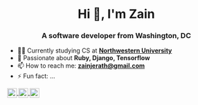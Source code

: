 <h1 align="center">Hi 👋, I'm Zain</h1>
<h3 align="center">A software developer from Washington, DC</h3>

- 👨‍💻 Currently studying CS at **[Northwestern University](https://www.northwestern.edu/)**
- 🌱 Passionate about **Ruby, Django, Tensorflow**
- 📫 How to reach me: **zainjerath@gmail.com**
- ⚡ Fun fact: ...

<a align="center" href="https://www.linkedin.com/in/zain-jerath-026b42214/">
  <img align="center" alt="Zain's Linkedin" width="22px" src="https://raw.githubusercontent.com/peterthehan/peterthehan/master/assets/linkedin.svg" />
</a>
<a href="https://www.instagram.com/zain.jerath/">
  <img align="center" alt="Zain's Instagram" width="22px" src="https://raw.githubusercontent.com/hussainweb/hussainweb/main/icons/instagram.png" />
</a>
<a href="https://twitter.com/Zainjerath">
  <img align="center" alt="Zain's Twitter" width="22px" src="https://raw.githubusercontent.com/peterthehan/peterthehan/master/assets/twitter.svg" />
</a>
